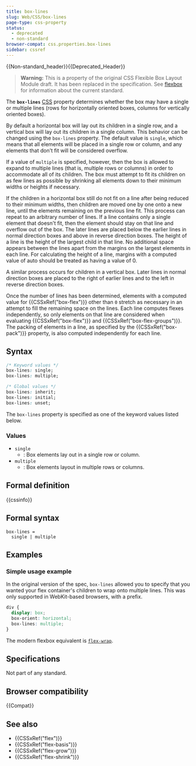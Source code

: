 ```yaml
---
title: box-lines
slug: Web/CSS/box-lines
page-type: css-property
status:
  - deprecated
  - non-standard
browser-compat: css.properties.box-lines
sidebar: cssref
---
```

{{Non-standard_header}}{{Deprecated_Header}}

> **Warning:** This is a property of the original CSS Flexible Box Layout Module draft. It has been replaced in the specification. See [flexbox](/en-US/docs/Web/CSS/CSS_flexible_box_layout/Basic_concepts_of_flexbox) for information about the current standard.

The **`box-lines`** [CSS](/en-US/docs/Web/CSS) property determines whether the box may have a single or multiple lines (rows for horizontally oriented boxes, columns for vertically oriented boxes).

By default a horizontal box will lay out its children in a single row, and a vertical box will lay out its children in a single column. This behavior can be changed using the `box-lines` property. The default value is `single`, which means that all elements will be placed in a single row or column, and any elements that don't fit will be considered overflow.

If a value of `multiple` is specified, however, then the box is allowed to expand to multiple lines (that is, multiple rows or columns) in order to accommodate all of its children. The box must attempt to fit its children on as few lines as possible by shrinking all elements down to their minimum widths or heights if necessary.

If the children in a horizontal box still do not fit on a line after being reduced to their minimum widths, then children are moved one by one onto a new line, until the elements remaining on the previous line fit. This process can repeat to an arbitrary number of lines. If a line contains only a single element that doesn't fit, then the element should stay on that line and overflow out of the box. The later lines are placed below the earlier lines in normal direction boxes and above in reverse direction boxes. The height of a line is the height of the largest child in that line. No additional space appears between the lines apart from the margins on the largest elements in each line. For calculating the height of a line, margins with a computed value of auto should be treated as having a value of 0.

A similar process occurs for children in a vertical box. Later lines in normal direction boxes are placed to the right of earlier lines and to the left in reverse direction boxes.

Once the number of lines has been determined, elements with a computed value for {{CSSxRef("box-flex")}} other than `0` stretch as necessary in an attempt to fill the remaining space on the lines. Each line computes flexes independently, so only elements on that line are considered when evaluating {{CSSxRef("box-flex")}} and {{CSSxRef("box-flex-groups")}}. The packing of elements in a line, as specified by the {{CSSxRef("box-pack")}} property, is also computed independently for each line.

## Syntax

```css
/* Keyword values */
box-lines: single;
box-lines: multiple;

/* Global values */
box-lines: inherit;
box-lines: initial;
box-lines: unset;
```

The `box-lines` property is specified as one of the keyword values listed below.

### Values

- `single`
  - : Box elements lay out in a single row or column.
- `multiple`
  - : Box elements layout in multiple rows or columns.

## Formal definition

{{cssinfo}}

## Formal syntax

```plain
box-lines =
  single | multiple
```

## Examples

### Simple usage example

In the original version of the spec, `box-lines` allowed you to specify that you wanted your flex container's children to wrap onto multiple lines. This was only supported in WebKit-based browsers, with a prefix.

```css
div {
  display: box;
  box-orient: horizontal;
  box-lines: multiple;
}
```

The modern flexbox equivalent is [`flex-wrap`](/en-US/docs/Web/CSS/flex-wrap).

## Specifications

Not part of any standard.

## Browser compatibility

{{Compat}}

## See also

- {{CSSxRef("flex")}}
- {{CSSxRef("flex-basis")}}
- {{CSSxRef("flex-grow")}}
- {{CSSxRef("flex-shrink")}}
